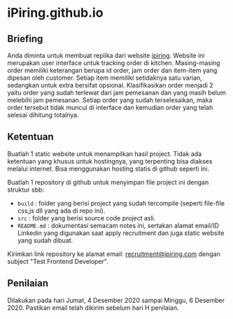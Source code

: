 # iPiring.github.io

## Briefing
Anda diminta untuk membuat replika dari website [ipiring](https://ipiring.github.io). Website ini merupakan user interface untuk tracking order di kitchen. Masing-masing order memiliki keterangan berupa id order, jam order dan item-item yang dipesan oleh customer. Setiap item memiliki setidaknya satu varian, sedangkan untuk extra bersifat opsional. Klasifikasikan order menjadi 2 yaitu order yang sudah terlewat dari jam pemesanan dan yang masih belum melebihi jam pemesanan. Setiap order yang sudah terselesaikan, maka order tersebut tidak muncul di interface dan kemudian order yang telah selesai dihitung totalnya.

## Ketentuan
Buatlah 1 static website untuk menampilkan hasil project. Tidak ada ketentuan yang khusus untuk hostingnya, yang terpenting bisa diakses melalui internet. Bisa menggunakan hosting statis di github seperti ini.


Buatlah 1 repository di github untuk menyimpan file project ini dengan struktur sbb:
- `build` : folder yang berisi project yang sudah tercompile (seperti file-file css,js dll yang ada di repo ini).
- `src` : folder yang berisi source code project asli.
- `README.md` : dokumentasi semacam notes ini, sertakan alamat email/ID Linkedin yang digunakan saat apply recruitment dan juga static website yang sudah dibuat.


Kirimkan link repository ke alamat email: recruitment@ipiring.com dengan subject "Test Frontend Developer".

## Penilaian
Dilakukan pada hari Jumat, 4 Desember 2020 sampai Minggu, 6 Desember 2020. Pastikan email telah dikirim sebelum hari H penilaian.
